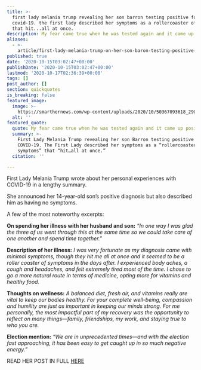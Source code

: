 ```yaml
---
title: >-
  first lady melania trump revealing her son barron testing positive for
  covid-19. the first lady described her symptoms as a rollercoaster of symptoms
  that hit...all at once.
description: My fear came true when he was tested again and it came up positive.
aliases:
  - >-
    article/first-lady-melania-trump-on-her-son-baron-testing-positive-for-covid-19-the-first-lady-described-her-symptoms-as-a-rollercoaster-of-symptoms-that-hit-all-at-once/
published: true
date: '2020-10-15T03:02:47+00:00'
publishDate: '2020-10-15T03:02:47+00:00'
lastmod: '2020-10-17T02:36:39+00:00'
tags: []
post_author: []
section: quickquotes
is_breaking: false
featured_image:
  image: >-
    https://smarthernews.com/wp-content/uploads/2020/10/50367093618_290ab4f54a_c.jpg
  alt: ''
featured_quote:
  quote: My fear came true when he was tested again and it came up positive.
  summary: >-
    First Lady Melania Trump revealing her son Barron testing positive for
    COVID-19. The First Lady described her symptoms as a “rollercoaster of
    symptoms” that “hit…all at once.”
  citation: ''

---
```

First Lady Melania Trump wrote about her personal experiences with COVID-19 in a lengthy summary.

She announced her 14-year-old son’s positive diagnosis but also described him as having no symptoms.

A few of the most noteworthy excerpts:

**On spending her illness with her husband and son:** _“In one way I was glad the three of us went through this at the same time so we could take care of one another and spend time together.”_

**Description of her illness:** _I was very fortunate as my diagnosis came with minimal symptoms, though they hit me all at once and it seemed to be a roller coaster of symptoms in the days after. I experienced body aches, a cough and headaches, and felt extremely tired most of the time. I chose to go a more natural route in terms of medicine, opting more for vitamins and healthy food._ 

**Thoughts on wellness:** _A balanced diet, fresh air, and vitamins really are vital to keep our bodies healthy. For your complete well-being, compassion and humility are just as important in keeping our minds strong. For me personally, the most impactful part of my recovery was the opportunity to reflect on many things—family, friendships, my work, and staying true to who you are._

**Election mention:** _“We are in unprecedented times—and with the election fast approaching, it has been easy to get caught up in so much negative energy.”_

READ HER POST IN FULL [HERE](\"https://www.whitehouse.gov/articles/first-lady-melania-trump-personal-experience-covid-19/\")
